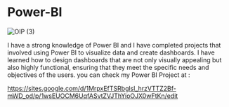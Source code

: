 # Power-BI

![OIP (3)](https://github.com/user-attachments/assets/e2c14de6-9921-447a-85b3-a424e6538b94)

I have a strong knowledge of Power BI and I have completed projects that involved using Power BI to visualize data and create dashboards. I have learned how to design dashboards that are not only visually appealing but also highly functional, ensuring that they meet the specific needs and objectives of the users. 
you can check my Power BI Project at :

https://sites.google.com/d/1MrpxEfTSRbglsl_hrzVTTZ2Bf-mWD_od/p/1wsEUOCM6UqfASvtZVJThYioOJX0wFtKn/edit
